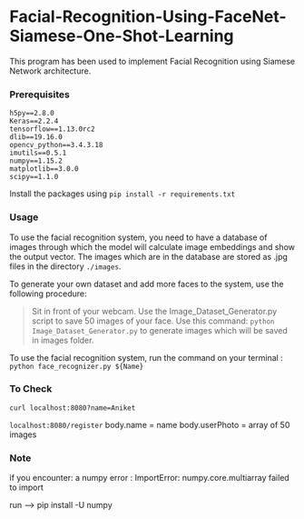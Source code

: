 # Facial-Recognition-Using-FaceNet-Siamese-One-Shot-Learning

This program has been used to implement Facial Recognition using Siamese Network architecture.

### Prerequisites

    h5py==2.8.0
    Keras==2.2.4
    tensorflow==1.13.0rc2
    dlib==19.16.0
    opencv_python==3.4.3.18
    imutils==0.5.1
    numpy==1.15.2
    matplotlib==3.0.0
    scipy==1.1.0

Install the packages using `pip install -r requirements.txt`

### Usage

To use the facial recognition system, you need to have a database of images through which the model will calculate image embeddings and show the output vector.
The images which are in the database are stored as .jpg files in the directory `./images`.

To generate your own dataset and add more faces to the system, use the following procedure:

> Sit in front of your webcam.
> Use the Image_Dataset_Generator.py script to save 50 images of your face.
> Use this command: `python Image_Dataset_Generator.py` to generate images which will be saved in images folder.

To use the facial recognition system, run the command on your terminal :
`python face_recognizer.py ${Name}`

### To Check

`curl localhost:8080?name=Aniket`

`localhost:8080/register`
body.name = name
body.userPhoto = array of 50 images

### Note

if you encounter: a numpy error : ImportError: numpy.core.multiarray failed to import

run --> pip install -U numpy
